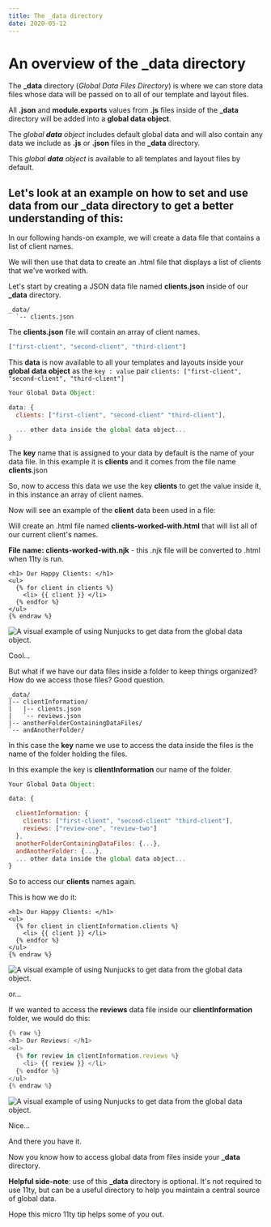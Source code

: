 ```yaml
---
title: The _data directory
date: 2020-05-12
---
```


# An overview of the _data directory

The **_data** directory (*Global Data Files Directory*) is where we can store data files whose data will be passed on to all of our template and layout files.

All **.json** and **module.exports** values from **.js** files inside of the **_data** directory will be added into a **global data object**.

The *global **data** object* includes default global data and will also contain any data we include as **.js** or **.json** files in the **_data** directory.

This *global **data** object* is available to all templates and layout files by default.

## Let's look at an example on how to set and use data from our _data directory to get a better understanding of this:

In our following hands-on example, we will create a data file that contains a list of client names.

We will then use that data to create an .html file that displays a list of clients that we've worked with.

Let's start by creating a JSON data file named **clients.json** inside of our **_data** directory.

```treeview
_data/
  `-- clients.json
```

The **clients.json** file will contain an array of client names.


```js
["first-client", "second-client", "third-client"]
```

This **data** is now available to all your templates and layouts inside your **global data object** as the ```key : value``` pair ```clients: ["first-client", "second-client", "third-client"]```

```js
Your Global Data Object:

data: {
  clients: ["first-client", "second-client" "third-client"],

  ... other data inside the global data object...
}
```

The **key** name that is assigned to your data by default is the name of your data file. In this example it is **clients** and it comes from the file name **clients**.json

So, now to access this data we use the key **clients** to get the value inside it, in this instance an array of client names.

Now will see an example of the **client** data been used in a file:

Will create an .html file named **clients-worked-with.html** that will list all of our current client's names.

**File name: clients-worked-with.njk** - this .njk file will be converted to .html when 11ty is run.

```js{% raw %}
<h1> Our Happy Clients: </h1>
<ul>
  {% for client in clients %}
    <li> {{ client }} </li>
  {% endfor %}
</ul>
{% endraw %}
```

![A visual example of using Nunjucks to get data from the global data object.](/assets/images/the-data-directory.png)

Cool...

But what if we have our data files inside a folder to keep things organized? How do we access those files? Good question.

```treeview
_data/
|-- clientInformation/
|   |-- clients.json
|   `-- reviews.json
|-- anotherFolderContainingDataFiles/
`-- andAnotherFolder/
```

In this case the **key** name we use to access the data inside the files is the name of the folder holding the files.

In this example the key is **clientInformation** our name of the folder.

```js
Your Global Data Object:

data: {

  clientInformation: {
    clients: ["first-client", "second-client" "third-client"],
    reviews: ["review-one", "review-two"]
  },
  anotherFolderContainingDataFiles: {...},
  andAnotherFolder: {...},
  ... other data inside the global data object...
}
```

So to access our **clients** names again. 

This is how we do it:

```js{% raw %}
<h1> Our Happy Clients: </h1>
<ul>
  {% for client in clientInformation.clients %}
    <li> {{ client }} </li>
  {% endfor %}
</ul>
{% endraw %}
```

![A visual example of using Nunjucks to get data from the global data object.](/assets/images/the-data-directory.png)

or...

If we wanted to access the **reviews** data file inside our **clientInformation** folder, we would do this:

```js
{% raw %}
<h1> Our Reviews: </h1>
<ul>
  {% for review in clientInformation.reviews %}
    <li> {{ review }} </li>
  {% endfor %}
</ul>
{% endraw %}
```

![A visual example of using Nunjucks to get data from the global data object.](/assets/images/the-data-directory-reviews.png)

Nice...

And there you have it.

Now you know how to access global data from files inside your **_data** directory.


**Helpful side-note**: use of this **_data** directory is optional.
It's not required to use 11ty, but can be a useful directory to help you maintain  a central source of global data.

Hope this micro 11ty tip helps some of you out.
